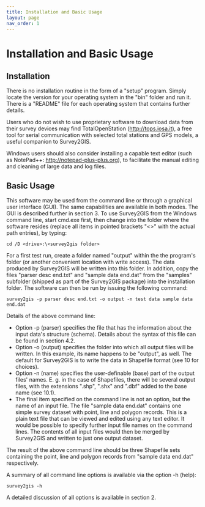 ```yaml
---
title: Installation and Basic Usage
layout: page
nav_order: 1
---
```


# Installation and Basic Usage

## Installation

There is no installation routine in the form of a "setup" program. Simply locate the version for your operating system in the "bin" folder and run it. There is a "README" file for each operating system that contains further details.

Users who do not wish to use proprietary software to download data from their survey devices may find TotalOpenStation (http://tops.iosa.it), a free tool for serial communication with selected total stations and GPS models, a useful companion to Survey2GIS.

Windows users should also consider installing a capable text editor (such as NotePad++: http://notepad-plus-plus.org), to facilitate the manual editing and cleaning of large data and log files.

## Basic Usage

This software may be used from the command line or through a graphical user interface (GUI). The same capabilities are available in both modes. The GUI is described further in section 3. To use Survey2GIS from the Windows command line, start cmd.exe first, then change into the folder where the software resides (replace all items in pointed brackets "<>" with the actual path entries), by typing:

```
cd /D <drive>:\<survey2gis folder>
```

For a first test run, create a folder named "output" within the the program's folder (or another convenient location with write access). The data produced by Survey2GIS will be written into this folder. In addition, copy the files "parser desc end.txt" and "sample data end.dat" from the "samples" subfolder (shipped as part of the Survey2GIS package) into the installation folder. The software can then be run by issuing the following command:

```
survey2gis -p parser desc end.txt -o output -n test data sample data end.dat
```

Details of the above command line:

- Option -p (parser) specifies the file that has the information about the input data's structure (schema). Details about the syntax of this file can be found in section 4.2.
- Option -o (output) specifies the folder into which all output files will be written. In this example, its name happens to be "output", as well. The default for Survey2GIS is to write the data in Shapefile format (see 10 for choices).
- Option -n (name) specifies the user-definable (base) part of the output files' names. E. g. in the case of Shapefiles, there will be several output files, with the extensions ".shp", ".shx" and ".dbf" added to the base name (see 10.1).
- The final item specified on the command line is not an option, but the name of an input file. The file "sample data end.dat" contains one simple survey dataset with point, line and polygon records. This is a plain text file that can be viewed and edited using any text editor. It would be possible to specify further input file names on the command lines. The contents of all input files would then be merged by Survey2GIS and written to just one output dataset.

The result of the above command line should be three Shapefile sets containing the point, line and polygon records from "sample data end.dat" respectively.

A summary of all command line options is available via the option -h (help):

```
survey2gis -h
```

A detailed discussion of all options is available in section 2.